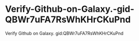 # Verify-Github-on-Galaxy.-gid-QBWr7uFA7RsWhKHrCKuPnd
Verify Github on Galaxy. gid:QBWr7uFA7RsWhKHrCKuPnd
